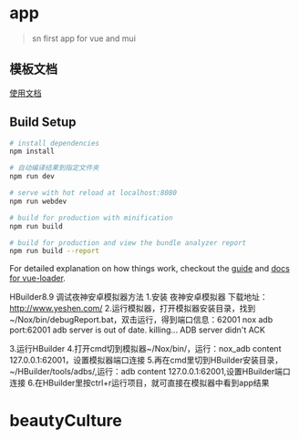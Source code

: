 # app

> sn first app for vue and mui
## 模板文档
[使用文档](https://github.com/aOrz/vue-template-for-hbuilder/edit/master/README.md)
## Build Setup

``` bash
# install dependencies
npm install

# 自动编译结果到指定文件夹
npm run dev

# serve with hot reload at localhost:8080
npm run webdev

# build for production with minification
npm run build

# build for production and view the bundle analyzer report
npm run build --report
```

For detailed explanation on how things work, checkout the [guide](http://vuejs-templates.github.io/webpack/) and [docs for vue-loader](http://vuejs.github.io/vue-loader).

HBuilder8.9 调试夜神安卓模拟器方法
1.安装 夜神安卓模拟器 下载地址：http://www.yeshen.com/
2.运行模拟器，打开模拟器安装目录，找到~/Nox/bin/debugReport.bat，双击运行，得到端口信息：62001
nox adb port:62001
adb server is out of date.  killing...
ADB server didn't ACK

3.运行HBuilder
4.打开cmd切到模拟器~/Nox/bin/，运行：nox_adb content 127.0.0.1:62001，设置模拟器端口连接
5.再在cmd里切到HBuilder安装目录，~/HBuilder/tools/adbs/,运行：adb content 127.0.0.1:62001,设置HBuilder端口连接
6.在HBuilder里按ctrl+r运行项目，就可直接在模拟器中看到app结果
# beautyCulture
